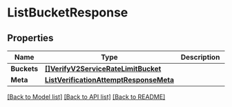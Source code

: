 # ListBucketResponse

## Properties

Name | Type | Description | Notes
------------ | ------------- | ------------- | -------------
**Buckets** | [**[]VerifyV2ServiceRateLimitBucket**](VerifyV2ServiceRateLimitBucket.md) |  |[optional] 
**Meta** | [**ListVerificationAttemptResponseMeta**](ListVerificationAttemptResponseMeta.md) |  |[optional] 

[[Back to Model list]](../README.md#documentation-for-models) [[Back to API list]](../README.md#documentation-for-api-endpoints) [[Back to README]](../README.md)


